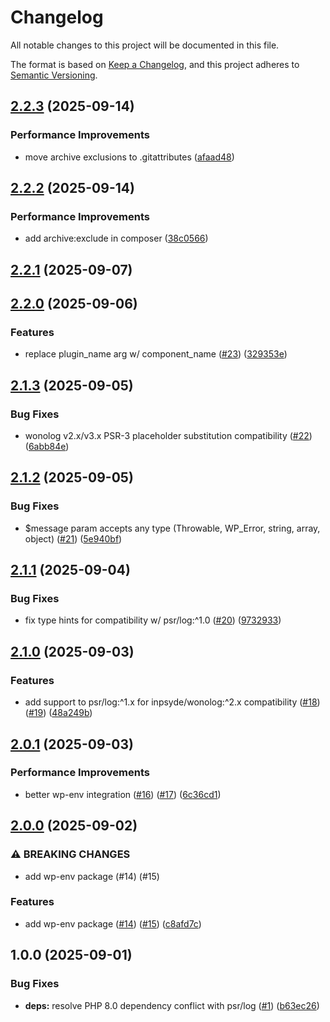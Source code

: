 # Changelog

All notable changes to this project will be documented in this file.

The format is based on [Keep a Changelog](https://keepachangelog.com/en/1.0.0/),
and this project adheres to [Semantic Versioning](https://semver.org/spec/v2.0.0.html).

## [2.2.3](https://github.com/wp-spaghetti/wp-logger/compare/v2.2.2...v2.2.3) (2025-09-14)


### Performance Improvements

* move archive exclusions to .gitattributes ([afaad48](https://github.com/wp-spaghetti/wp-logger/commit/afaad48f31a907a3a08be618f658ced05e3e3884))

## [2.2.2](https://github.com/wp-spaghetti/wp-logger/compare/v2.2.1...v2.2.2) (2025-09-14)


### Performance Improvements

* add archive:exclude in composer ([38c0566](https://github.com/wp-spaghetti/wp-logger/commit/38c05664cbbe48c2d7c931ac0f6d584c95adaec8))

## [2.2.1](https://github.com/wp-spaghetti/wp-logger/compare/v2.2.0...v2.2.1) (2025-09-07)

## [2.2.0](https://github.com/wp-spaghetti/wp-logger/compare/v2.1.3...v2.2.0) (2025-09-06)

### Features

* replace plugin_name arg w/ component_name ([#23](https://github.com/wp-spaghetti/wp-logger/issues/23)) ([329353e](https://github.com/wp-spaghetti/wp-logger/commit/329353e24253b25fa1cfbccf59875722768b841c))

## [2.1.3](https://github.com/wp-spaghetti/wp-logger/compare/v2.1.2...v2.1.3) (2025-09-05)

### Bug Fixes

* wonolog v2.x/v3.x PSR-3 placeholder substitution compatibility ([#22](https://github.com/wp-spaghetti/wp-logger/issues/22)) ([6abb84e](https://github.com/wp-spaghetti/wp-logger/commit/6abb84e21497b228417d1fddd4956acba52856f7))

## [2.1.2](https://github.com/wp-spaghetti/wp-logger/compare/v2.1.1...v2.1.2) (2025-09-05)

### Bug Fixes

* $message param accepts any type (Throwable, WP_Error, string, array, object) ([#21](https://github.com/wp-spaghetti/wp-logger/issues/21)) ([5e940bf](https://github.com/wp-spaghetti/wp-logger/commit/5e940bfd71d4ad63088f5773a9d6592ecc8edff5))

## [2.1.1](https://github.com/wp-spaghetti/wp-logger/compare/v2.1.0...v2.1.1) (2025-09-04)

### Bug Fixes

* fix type hints for compatibility w/ psr/log:^1.0 ([#20](https://github.com/wp-spaghetti/wp-logger/issues/20)) ([9732933](https://github.com/wp-spaghetti/wp-logger/commit/9732933e1fe5d70b0705d0c8c9e47e1a2910ea3b))

## [2.1.0](https://github.com/wp-spaghetti/wp-logger/compare/v2.0.1...v2.1.0) (2025-09-03)

### Features

* add support to psr/log:^1.x for inpsyde/wonolog:^2.x compatibility ([#18](https://github.com/wp-spaghetti/wp-logger/issues/18)) ([#19](https://github.com/wp-spaghetti/wp-logger/issues/19)) ([48a249b](https://github.com/wp-spaghetti/wp-logger/commit/48a249b2b5988f9e6509985fada41760bb59423c))

## [2.0.1](https://github.com/wp-spaghetti/wp-logger/compare/v2.0.0...v2.0.1) (2025-09-03)

### Performance Improvements

* better wp-env integration ([#16](https://github.com/wp-spaghetti/wp-logger/issues/16)) ([#17](https://github.com/wp-spaghetti/wp-logger/issues/17)) ([6c36cd1](https://github.com/wp-spaghetti/wp-logger/commit/6c36cd1841fd33db546ec10ae16e0adc7a65f5e1))

## [2.0.0](https://github.com/wp-spaghetti/wp-logger/compare/v1.0.0...v2.0.0) (2025-09-02)

### ⚠ BREAKING CHANGES

* add wp-env package (#14) (#15)

### Features

* add wp-env package ([#14](https://github.com/wp-spaghetti/wp-logger/issues/14)) ([#15](https://github.com/wp-spaghetti/wp-logger/issues/15)) ([c8afd7c](https://github.com/wp-spaghetti/wp-logger/commit/c8afd7c88f77dba98c31713dd92cc640d491197d))

## 1.0.0 (2025-09-01)

### Bug Fixes

* **deps:** resolve PHP 8.0 dependency conflict with psr/log ([#1](https://github.com/wp-spaghetti/wp-logger/issues/1)) ([b63ec26](https://github.com/wp-spaghetti/wp-logger/commit/b63ec26430b273e864c6fcb1096aaaed303aac50))
